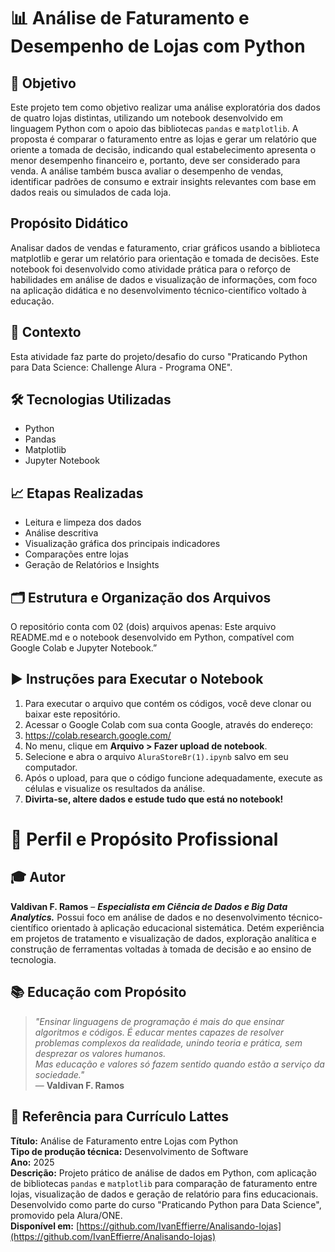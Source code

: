 # 📊 Análise de Faturamento e Desempenho de Lojas com Python
## 🎯 Objetivo
Este projeto tem como objetivo realizar uma análise exploratória dos dados de quatro lojas distintas, utilizando um notebook desenvolvido em linguagem Python com o apoio das bibliotecas `pandas` e `matplotlib`. A proposta é comparar o faturamento entre as lojas e gerar um relatório que oriente a tomada de decisão, indicando qual estabelecimento apresenta o menor desempenho financeiro e, portanto, deve ser considerado para venda. A análise também busca avaliar o desempenho de vendas, identificar padrões de consumo e extrair insights relevantes com base em dados reais ou simulados de cada loja.

## Propósito Didático
Analisar dados de vendas e faturamento, criar gráficos usando a biblioteca matplotlib e gerar um relatório para orientação e tomada de decisões. Este notebook foi desenvolvido como atividade prática para o reforço de habilidades em análise de dados e visualização de informações, com foco na aplicação didática e no desenvolvimento técnico-científico voltado à educação.

## 📌 Contexto
Esta atividade faz parte do projeto/desafio do curso "Praticando Python para Data Science: Challenge Alura - Programa ONE".

## 🛠️ Tecnologias Utilizadas
- Python
- Pandas
- Matplotlib
- Jupyter Notebook

## 📈 Etapas Realizadas
- Leitura e limpeza dos dados
- Análise descritiva
- Visualização gráfica dos principais indicadores
- Comparações entre lojas
- Geração de Relatórios e Insights

## 🗂️ Estrutura e Organização dos Arquivos
O repositório conta com 02 (dois) arquivos apenas: Este arquivo README.md e o notebook desenvolvido em Python, compatível com Google Colab e Jupyter Notebook.”

## ▶️ Instruções para Executar o Notebook
1. Para executar o arquivo que contém os códigos, você deve clonar ou baixar este repositório.
2. Acessar o Google Colab com sua conta Google, através do endereço:
3. https://colab.research.google.com/
4. No menu, clique em **Arquivo > Fazer upload de notebook**.
5. Selecione e abra o arquivo `AluraStoreBr(1).ipynb` salvo em seu computador.
6. Após o upload, para que o código funcione adequadamente, execute as células e visualize os resultados da análise.
7. **Divirta-se, altere dados e estude tudo que está no notebook!**

# 🧩 Perfil e Propósito Profissional
## 🎓 Autor 	
**Valdivan F. Ramos** – ***Especialista em Ciência de Dados e Big Data Analytics.*** Possui foco em análise de dados e no desenvolvimento técnico-científico orientado à aplicação educacional sistemática. Detém experiência em projetos de tratamento e visualização de dados, exploração analítica e construção de ferramentas voltadas à tomada de decisão e ao ensino de tecnologia.

## 📚 Educação com Propósito

> *"Ensinar linguagens de programação é mais do que ensinar algoritmos e códigos. É educar mentes capazes de resolver problemas complexos da realidade, unindo teoria e prática, sem desprezar os valores humanos.  
> Mas educação e valores só fazem sentido quando estão a serviço da sociedade."*  
> — **Valdivan F. Ramos**

## 📄 Referência para Currículo Lattes

**Título:** Análise de Faturamento entre Lojas com Python  
**Tipo de produção técnica:** Desenvolvimento de Software  
**Ano:** 2025  
**Descrição:** Projeto prático de análise de dados em Python, com aplicação de bibliotecas `pandas` e `matplotlib` para comparação de faturamento entre lojas, visualização de dados e geração de relatório para fins educacionais. Desenvolvido como parte do curso "Praticando Python para Data Science", promovido pela Alura/ONE.  
**Disponível em:** [https://github.com/IvanEffierre/Analisando-lojas](https://github.com/IvanEffierre/Analisando-lojas)
